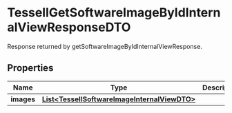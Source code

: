 

# TessellGetSoftwareImageByIdInternalViewResponseDTO

Response returned by getSoftwareImageByIdInternalViewResponse.

## Properties

Name | Type | Description | Notes
------------ | ------------- | ------------- | -------------
**images** | [**List&lt;TessellSoftwareImageInternalViewDTO&gt;**](TessellSoftwareImageInternalViewDTO.md) |  |  [optional]



